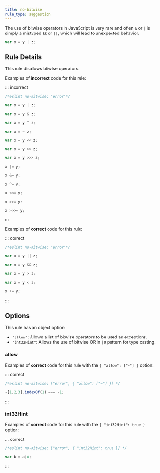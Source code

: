 ```yaml
---
title: no-bitwise
rule_type: suggestion
---
```


The use of bitwise operators in JavaScript is very rare and often `&` or `|` is simply a mistyped `&&` or `||`, which will lead to unexpected behavior.

```js
var x = y | z;
```

## Rule Details

This rule disallows bitwise operators.

Examples of **incorrect** code for this rule:

::: incorrect

```js
/*eslint no-bitwise: "error"*/

var x = y | z;

var x = y & z;

var x = y ^ z;

var x = ~ z;

var x = y << z;

var x = y >> z;

var x = y >>> z;

x |= y;

x &= y;

x ^= y;

x <<= y;

x >>= y;

x >>>= y;
```

:::

Examples of **correct** code for this rule:

::: correct

```js
/*eslint no-bitwise: "error"*/

var x = y || z;

var x = y && z;

var x = y > z;

var x = y < z;

x += y;
```

:::

## Options

This rule has an object option:

* `"allow"`: Allows a list of bitwise operators to be used as exceptions.
* `"int32Hint"`: Allows the use of bitwise OR in `|0` pattern for type casting.

### allow

Examples of **correct** code for this rule with the `{ "allow": ["~"] }` option:

::: correct

```js
/*eslint no-bitwise: ["error", { "allow": ["~"] }] */

~[1,2,3].indexOf(1) === -1;
```

:::

### int32Hint

Examples of **correct** code for this rule with the `{ "int32Hint": true }` option:

::: correct

```js
/*eslint no-bitwise: ["error", { "int32Hint": true }] */

var b = a|0;
```

:::
